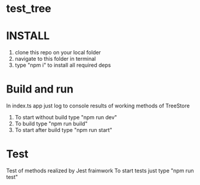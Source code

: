 # test_tree

# INSTALL
1. clone this repo on your local folder
2. navigate to this folder in terminal
3. type "npm i" to install all required deps

# Build and run

In index.ts app just log to console results of working methods of TreeStore

1. To start without build type "npm run dev"
2. To build type "npm run build"
3. To start after build type "npm run start"

# Test
Test of methods realized by Jest fraimwork
To start tests just type "npm run test"
